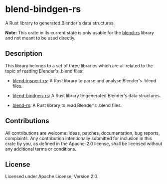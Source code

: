 # blend-bindgen-rs

A Rust library to generated Blender's data structures.

**Note:** This crate in its current state is only usable for the [blend-rs](https://crates.io/crates/blend-rs) library and not meant to be used directly.

## Description
This library belongs to a set of three libraries which are all related to the topic of reading Blender's .blend files:

* [blend-inspect-rs](https://crates.io/crates/blend-inspect-rs):
  A Rust library to parse and analyse Blender's .blend files.

* [blend-bindgen-rs](https://crates.io/crates/blend-bindgen-rs):
  A Rust library to generated Blender's data structures.

* [blend-rs](https://crates.io/crates/blend-rs):
  A Rust library to read Blender's .blend files.

## Contributions
All contributions are welcome: ideas, patches, documentation, bug reports, complaints. Any contribution intentionally submitted for inclusion in this crate by you, as defined in the Apache-2.0 license, shall be licensed without any additional terms or conditions.

## License
Licensed under Apache License, Version 2.0.
